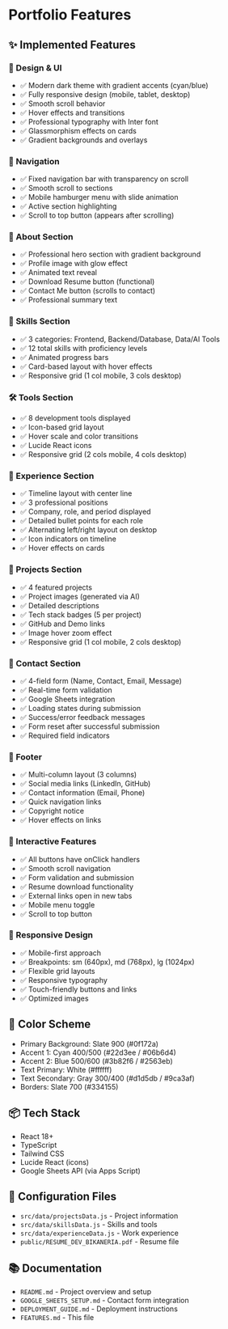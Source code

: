 # Portfolio Features

## ✨ Implemented Features

### 🎨 Design & UI
- ✅ Modern dark theme with gradient accents (cyan/blue)
- ✅ Fully responsive design (mobile, tablet, desktop)
- ✅ Smooth scroll behavior
- ✅ Hover effects and transitions
- ✅ Professional typography with Inter font
- ✅ Glassmorphism effects on cards
- ✅ Gradient backgrounds and overlays

### 🧭 Navigation
- ✅ Fixed navigation bar with transparency on scroll
- ✅ Smooth scroll to sections
- ✅ Mobile hamburger menu with slide animation
- ✅ Active section highlighting
- ✅ Scroll to top button (appears after scrolling)

### 👤 About Section
- ✅ Professional hero section with gradient background
- ✅ Profile image with glow effect
- ✅ Animated text reveal
- ✅ Download Resume button (functional)
- ✅ Contact Me button (scrolls to contact)
- ✅ Professional summary text

### 💪 Skills Section
- ✅ 3 categories: Frontend, Backend/Database, Data/AI Tools
- ✅ 12 total skills with proficiency levels
- ✅ Animated progress bars
- ✅ Card-based layout with hover effects
- ✅ Responsive grid (1 col mobile, 3 cols desktop)

### 🛠️ Tools Section
- ✅ 8 development tools displayed
- ✅ Icon-based grid layout
- ✅ Hover scale and color transitions
- ✅ Lucide React icons
- ✅ Responsive grid (2 cols mobile, 4 cols desktop)

### 💼 Experience Section
- ✅ Timeline layout with center line
- ✅ 3 professional positions
- ✅ Company, role, and period displayed
- ✅ Detailed bullet points for each role
- ✅ Alternating left/right layout on desktop
- ✅ Icon indicators on timeline
- ✅ Hover effects on cards

### 🚀 Projects Section
- ✅ 4 featured projects
- ✅ Project images (generated via AI)
- ✅ Detailed descriptions
- ✅ Tech stack badges (5 per project)
- ✅ GitHub and Demo links
- ✅ Image hover zoom effect
- ✅ Responsive grid (1 col mobile, 2 cols desktop)

### 📧 Contact Section
- ✅ 4-field form (Name, Contact, Email, Message)
- ✅ Real-time form validation
- ✅ Google Sheets integration
- ✅ Loading states during submission
- ✅ Success/error feedback messages
- ✅ Form reset after successful submission
- ✅ Required field indicators

### 🔗 Footer
- ✅ Multi-column layout (3 columns)
- ✅ Social media links (LinkedIn, GitHub)
- ✅ Contact information (Email, Phone)
- ✅ Quick navigation links
- ✅ Copyright notice
- ✅ Hover effects on links

### 🎯 Interactive Features
- ✅ All buttons have onClick handlers
- ✅ Smooth scroll navigation
- ✅ Form validation and submission
- ✅ Resume download functionality
- ✅ External links open in new tabs
- ✅ Mobile menu toggle
- ✅ Scroll to top button

### 📱 Responsive Design
- ✅ Mobile-first approach
- ✅ Breakpoints: sm (640px), md (768px), lg (1024px)
- ✅ Flexible grid layouts
- ✅ Responsive typography
- ✅ Touch-friendly buttons and links
- ✅ Optimized images

## 🎨 Color Scheme
- Primary Background: Slate 900 (#0f172a)
- Accent 1: Cyan 400/500 (#22d3ee / #06b6d4)
- Accent 2: Blue 500/600 (#3b82f6 / #2563eb)
- Text Primary: White (#ffffff)
- Text Secondary: Gray 300/400 (#d1d5db / #9ca3af)
- Borders: Slate 700 (#334155)

## 📦 Tech Stack
- React 18+
- TypeScript
- Tailwind CSS
- Lucide React (icons)
- Google Sheets API (via Apps Script)

## 🔧 Configuration Files
- `src/data/projectsData.js` - Project information
- `src/data/skillsData.js` - Skills and tools
- `src/data/experienceData.js` - Work experience
- `public/RESUME_DEV_BIKANERIA.pdf` - Resume file

## 📚 Documentation
- `README.md` - Project overview and setup
- `GOOGLE_SHEETS_SETUP.md` - Contact form integration
- `DEPLOYMENT_GUIDE.md` - Deployment instructions
- `FEATURES.md` - This file
